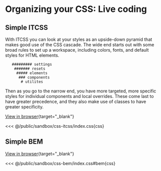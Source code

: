 # Organizing your CSS: Live coding

## Simple ITCSS

With ITCSS you can look at your styles as an upside-down pyramid that makes
good use of the CSS cascade. The wide end starts out with some broad rules to
set up a workspace, including colors, fonts, and default styles for HTML
elements. 

```
   ######### settings
    ####### resets
     ##### elements
      ### components
       # utilites
```

Then as you go to the narrow end, you have more targeted, more specific styles
for individual components and local overrides. These come last to have greater
precedence, and they also make use of classes to have greater specificity.

[View in browser](/web-development/sandbox/css-organization/index.html){target="_blank"}

<<< @/public/sandbox/css-itcss/index.css{css}

## Simple BEM

[View in browser](/web-development/sandbox/css-bem/index.html){target="_blank"}

<<< @/public/sandbox/css-bem/index.css#bem{css}

